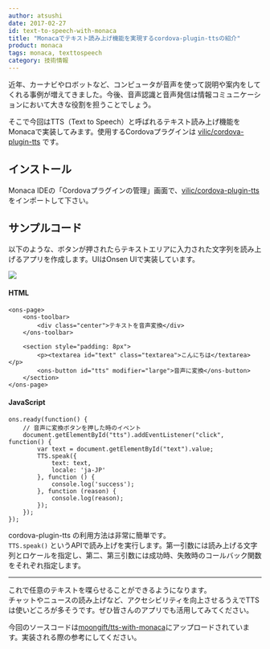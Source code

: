 ```yaml
---
author: atsushi
date: 2017-02-27
id: text-to-speech-with-monaca
title: "Monacaでテキスト読み上げ機能を実現するcordova-plugin-ttsの紹介"
product: monaca
tags: monaca, texttospeech
category: 技術情報
---
```


近年、カーナビやロボットなど、コンピュータが音声を使って説明や案内をしてくれる事例が増えてきました。今後、音声認識と音声発信は情報コミュニケーションにおいて大きな役割を担うことでしょう。

そこで今回はTTS（Text to Speech）と呼ばれるテキスト読み上げ機能をMonacaで実装してみます。使用するCordovaプラグインは [vilic/cordova-plugin-tts](https://github.com/vilic/cordova-plugin-tts) です。


## インストール

Monaca IDEの「Cordovaプラグインの管理」画面で、[vilic/cordova-plugin-tts](https://github.com/vilic/cordova-plugin-tts) をインポートして下さい。

## サンプルコード

以下のような、ボタンが押されたらテキストエリアに入力された文字列を読み上げるアプリを作成します。UIはOnsen UIで実装しています。

![](/blog/content/images/2017/Jan/monaca-tts.png)

#### HTML

```
<ons-page>
    <ons-toolbar>
        <div class="center">テキストを音声変換</div>
    </ons-toolbar>

    <section style="padding: 8px">
        <p><textarea id="text" class="textarea">こんにちは</textarea></p>
        <ons-button id="tts" modifier="large">音声に変換</ons-button>
    </section>
</ons-page>
```

#### JavaScript

```
ons.ready(function() {
    // 音声に変換ボタンを押した時のイベント
    document.getElementById("tts").addEventListener("click", function() {
        var text = document.getElementById("text").value;
        TTS.speak({
            text: text,
            locale: 'ja-JP'
        }, function () {
            console.log('success');
        }, function (reason) {
            console.log(reason);
        });
    });
});
```

cordova-plugin-tts の利用方法は非常に簡単です。  
`TTS.speak()` というAPIで読み上げを実行します。第一引数には読み上げる文字列とロケールを指定し、第二、第三引数には成功時、失敗時のコールバック関数をそれぞれ指定します。

----

これで任意のテキストを喋らせることができるようになります。  
チャットやニュースの読み上げなど、アクセシビリティを向上させるうえでTTSは使いどころが多そうです。ぜひ皆さんのアプリでも活用してみてください。

今回のソースコードは[moongift/tts-with-monaca](https://github.com/moongift/tts-with-monaca)にアップロードされています。実装される際の参考にしてください。
